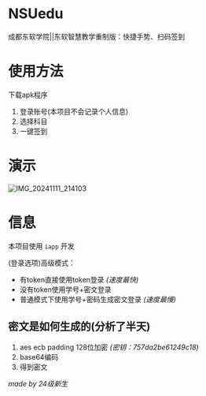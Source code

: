 # NSUedu
成都东软学院||东软智慧教学重制版：快捷手势、扫码签到

# 使用方法
下载apk程序
1. 登录账号(本项目不会记录个人信息)
2. 选择科目
3. 一键签到

# 演示
![IMG_20241111_214103](https://github.com/user-attachments/assets/8619ba99-16f3-44de-bf78-792e5147cf35)

# 信息
本项目使用 `iapp` 开发

(登录选项)高级模式：
- 有token直接使用token登录 *(速度最快)*
- 没有token使用学号+密文登录
- 普通模式下使用学号+密码生成密文登录 *(速度最慢)*

## 密文是如何生成的(分析了半天)
1. aes ecb padding 128位加密 *(密钥：757da2be61249c18)*
2. base64编码
3. 得到密文

*made by 24级新生*
